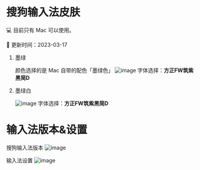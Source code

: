 # 搜狗输入法皮肤
💻 目前只有 Mac 可以使用。

🚀 更新时间：2023-03-17

1. 墨绿

   颜色选择的是 Mac 自带的配色「墨绿色」
   ![image](https://github.com/yizhimuzhuozi/Sogou-Input-Skin/blob/main/img/5.png)
   字体选择：**方正FW筑紫黑简D**
   
2. 墨绿白

   ![image](https://github.com/yizhimuzhuozi/Sogou-Input-Skin/blob/main/img/6.png)
   字体选择：**方正FW筑紫黑简D**

# 输入法版本&设置
   搜狗输入法版本
   ![image](https://github.com/yizhimuzhuozi/Sogou-Input-Skin/blob/main/img/4.png)
   
   输入法设置
   ![image](https://github.com/yizhimuzhuozi/Sogou-Input-Skin/blob/main/img/3.png)
